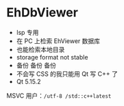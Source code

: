 # EhDbViewer

- lsp 专用
- 在 PC 上检索 EhViewer 数据库
- 也能检索本地目录
- storage format not stable
- 备份 备份 备份
- 不会写 CSS 的我只能用 Qt 写 C++ 了
- Qt 5.15.2

MSVC 用户：`/utf-8 /std::c++latest`
